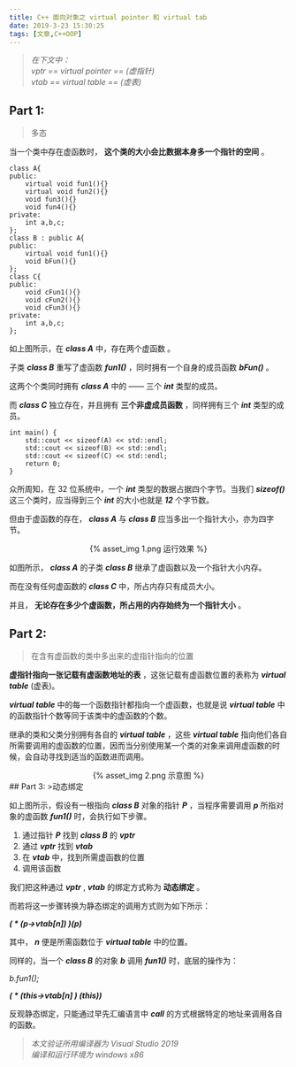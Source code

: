 ```yaml
---
title: C++ 面向对象之 virtual pointer 和 virtual tab
date: 2019-3-23 15:30:25
tags: [文章,C++OOP]
---
```


>*在下文中：*<br>
 *vptr == virtual pointer == (虚指针)* <br>
 *vtab == virtual table == (虚表)*
## Part 1:
>多态

当一个类中存在虚函数时， **这个类的大小会比数据本身多一个指针的空间** 。
```
class A{
public:
    virtual void fun1(){}
    virtual void fun2(){}
    void fun3(){}
    void fun4(){}
private:
    int a,b,c;
};
class B : public A{
public:
    virtual void fun1(){}
    void bFun(){}
};
class C{
public:
    void cFun1(){}
    void cFun2(){}
    void cFun3(){}
private:
    int a,b,c;
};
```
<!--more-->
如上图所示，在 ***class A*** 中，存在两个虚函数 。

子类 ***class B*** 重写了虚函数 ***fun1()*** ，同时拥有一个自身的成员函数 ***bFun()*** 。 

这两个个类同时拥有 ***class A*** 中的 —— 三个 ***int*** 类型的成员。

而 ***class C*** 独立存在，并且拥有 **三个非虚成员函数** ，同样拥有三个 ***int*** 类型的成员。
```
int main() {
	std::cout << sizeof(A) << std::endl;
	std::cout << sizeof(B) << std::endl;
	std::cout << sizeof(C) << std::endl;
	return 0;
}
```
众所周知，在 32 位系统中，一个 ***int*** 类型的数据占据四个字节。当我们 ***sizeof()*** 这三个类时，应当得到三个 ***int*** 的大小也就是 ***12*** 个字节数。

但由于虚函数的存在， ***class A*** 与 ***class B*** 应当多出一个指针大小，亦为四字节。
<center>
{% asset_img 1.png 运行效果 %}
</center>
<!-- ![运行效果](./images/writings_vptr_1.png) -->

如图所示， ***class A*** 的子类 ***class B*** 继承了虚函数以及一个指针大小内存。

而在没有任何虚函数的 ***class C*** 中，所占内存只有成员大小。

并且， **无论存在多少个虚函数，所占用的内存始终为一个指针大小** 。
## Part 2:
>在含有虚函数的类中多出来的虚指针指向的位置

**虚指针指向一张记载有虚函数地址的表** ，这张记载有虚函数位置的表称为 ***virtual table*** (虚表)。

***virtual table*** 中的每一个函数指针都指向一个虚函数，也就是说 ***virtual table*** 中的函数指针个数等同于该类中的虚函数的个数。

继承的类和父类分别拥有各自的 ***virtual table*** ，这些 ***virtual table*** 指向他们各自所需要调用的虚函数的位置，因而当分别使用某一个类的对象来调用虚函数的时候，会自动寻找到适当的函数进而调用。
<center>
{% asset_img 2.png 示意图 %}
</center>
## Part 3:
>动态绑定

如上图所示，假设有一根指向 ***class B*** 对象的指针 ***P*** ，当程序需要调用 ***p*** 所指对象的虚函数 ***fun1()*** 时，会执行如下步骤。
1. 通过指针 ***P*** 找到 ***class B*** 的 ***vptr*** 
2. 通过 ***vptr*** 找到 ***vtab***
3. 在 ***vtab*** 中，找到所需虚函数的位置
4. 调用该函数

我们把这种通过 ***vptr*** , ***vtab*** 的绑定方式称为 **动态绑定** 。

而若将这一步骤转换为静态绑定的调用方式则为如下所示：

 ***( * (p->vtab[n]) )(p)***

其中， ***n*** 便是所需函数位于 ***virtual table*** 中的位置。

同样的，当一个 ***class B*** 的对象 ***b*** 调用 ***fun1()*** 时，底层的操作为：

*b.fun1();*

***( * (this->vtab[n] ) (this))***

反观静态绑定，只能通过早先汇编语言中 ***call*** 的方式根据特定的地址来调用各自的函数。
>*本文验证所用编译器为 Visual Studio 2019*<br>
*编译和运行环境为 windows x86*
